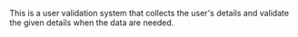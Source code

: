 This is a user validation system that collects the user's details and validate the given details when the data are needed. 
